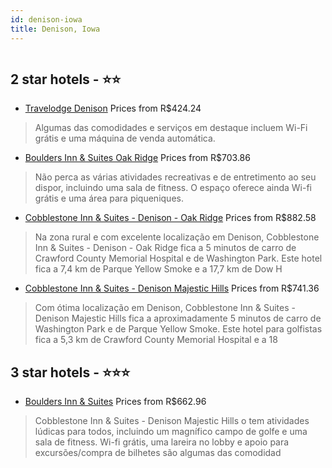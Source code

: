 ```yaml
---
id: denison-iowa
title: Denison, Iowa
---
```


<center><img src="https://i.travelapi.com/hotels/1000000/10000/2400/2319/18fd3af9_z.jpg" alt="" /></center>


##  2 star hotels - ⭐️⭐️

-    [Travelodge Denison](https://www.hurb.com/br/aud/https://www.hurb.com/br/hotels/denison/travelodge-denison-HT-ZJS4?cmp=18055) Prices from R$424.24
   > Algumas das comodidades e serviços em destaque incluem Wi-Fi grátis e uma máquina de venda automática.
-    [Boulders Inn & Suites Oak Ridge](https://www.hurb.com/br/aud/https://www.hurb.com/br/hotels/denison/boulders-inn-suites-oak-ridge-HT-SQUG?cmp=18055) Prices from R$703.86
   > Não perca as várias atividades recreativas e de entretimento ao seu dispor, incluindo uma sala de fitness. O espaço oferece ainda Wi-fi grátis e uma área para piqueniques.
-    [Cobblestone Inn & Suites - Denison - Oak Ridge](https://www.hurb.com/br/aud/https://www.hurb.com/br/hotels/denison/cobblestone-inn-suites-denison-oak-ridge-HT-BIWQ?cmp=18055) Prices from R$882.58
   > Na zona rural e com excelente localização em Denison, Cobblestone Inn & Suites - Denison - Oak Ridge fica a 5 minutos de carro de Crawford County Memorial Hospital e de Washington Park.  Este hotel fica a 7,4 km de Parque Yellow Smoke e a 17,7 km de Dow H
-    [Cobblestone Inn & Suites - Denison Majestic Hills](https://www.hurb.com/br/aud/https://www.hurb.com/br/hotels/denison/cobblestone-inn-suites-denison-majestic-hills-HT-MAV6?cmp=18055) Prices from R$741.36
   > Com ótima localização em Denison, Cobblestone Inn & Suites - Denison Majestic Hills fica a aproximadamente 5 minutos de carro de Washington Park e de Parque Yellow Smoke.  Este hotel para golfistas fica a 5,3 km de Crawford County Memorial Hospital e a 18

##  3 star hotels - ⭐️⭐️⭐️

-    [Boulders Inn & Suites](https://www.hurb.com/br/aud/https://www.hurb.com/br/hotels/denison/boulders-inn-suites-HT-VHLO?cmp=18055) Prices from R$662.96
   > Cobblestone Inn & Suites - Denison Majestic Hills o tem atividades lúdicas para todos, incluindo um magnífico campo de golfe e uma sala de fitness. Wi-fi grátis, uma lareira no lobby e apoio para excursões/compra de bilhetes são algumas das comodidad
